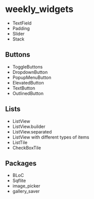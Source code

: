 # weekly_widgets
- TextField
- Padding
- Slider
- Stack
## Buttons
- ToggleButtons
- DropdownButton
- PopupMenuButton
- ElevatedButton
- TextButton
- OutlinedButton
## Lists
- ListView
- ListView.builder
- ListView.separated
- ListView with different types of items
- ListTile
- CheckBoxTile
## Packages
- BLoC
- Sqflite
- image_picker
- gallery_saver